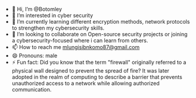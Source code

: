 - 👋 Hi, I’m @Botomley
- 👀 I’m interested in cyber security
- 🌱 I’m currently learning different encryption methods, network protocols to strengthen my cybersecurity skills.
- 💞️ I’m looking to collaborate on Open-source security projects or joining a cybersecurity-focused where i can learn from others. 
- 📫 How to reach me mlungisibnkomo87@gmail.com
- 😄 Pronouns: male 
- ⚡ Fun fact: Did you know that the term "firewall" originally referred to a physical wall designed to prevent the spread of fire? It was later adopted in the realm of computing to describe a barrier that prevents unauthorized access to a network while allowing authorized communication.

<!---
Botomley/Botomley is a ✨ special ✨ repository because its `README.md` (this file) appears on your GitHub profile.
You can click the Preview link to take a look at your changes.
--->
